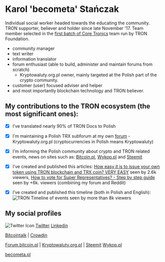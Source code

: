 # Karol 'becometa' Stańczak
Individual social worker headed towards the educating the community.
TRON supporter, believer and holder since late November '17. 
Team member selected in the [first batch of Core Tronics](https://medium.com/tron-foundation/first-batch-of-core-tronics-lists-b458cdeaeefc) team run by TRON Foundation. 

* community manager
* text writer
* information translator
* forum enthusiast (able to build, administer and maintain forums from scratch)
  * Kryptowaluty.org.pl owner, mainly targeted at the Polish part of the crypto community.
* customer (user) focused adviser and helper
* and most importantly blockchain technology and TRON believer.

## My contributions to the TRON ecosystem (the most significant ones):
- [x] I've translated nearly 90% of TRON Docs to Polish
- [x] I'm maintaining a Polish TRX subforum at my own [forum](https://kryptowaluty.org.pl/trx/) - Kryptowaluty.org.pl (cryptocurrencies in Polish means Kryptowaluty)
- [x] I'm informing the Polish community about crypto and TRON related events, news on sites such as: [Bitcoin.pl](https://forum.bitcoin.pl/memberlist.php?mode=viewprofile&u=29263), [Wykop.pl](https://www.wykop.pl/ludzie/BeCometA/) and [Steemit](https://steemit.com/@becometa)
- [x] I've created and published this articles: [How easy it is to issue your own token using TRON blockchain and TRX coin? VERY EASY](https://www.reddit.com/r/Tronix/comments/8tbysm/how_easy_it_is_to_issue_your_own_token_using_tron/) seen by 2.6k viewers, [How to vote for Super Representatives? - Step by step guide](https://kryptowaluty.org.pl/english-corner/how-to-vote-for-super-representatives/) seen by +6k. viewers (combining my forum and Reddit)
- [x] I've created and published this timeline (both in Polish and English): ![TRON Timeline of events](https://kryptowaluty.org.pl/pic/poradnik/tron-trx-june-2018-kryptowaluty-org-pl-x2half.png) seen by more than 8k viewers


## My social profiles
![Twitter Icon](https://kryptowaluty.org.pl/pic/trx/sr/twitter.png) [Twitter](https://twitter.com/becometa)
[Linkedin](https://www.linkedin.com/in/karol-stanczak/)

[Bitcointalk](https://bitcointalk.org/index.php?action=profile;u=1326045;sa=summary) | [Crowdin](https://crowdin.com/profile/becometa)

[Forum.bitcoin.pl](https://forum.bitcoin.pl/memberlist.php?mode=viewprofile&u=29263) | [Kryptowaluty.org.pl](https://kryptowaluty.org.pl/profile/becometa/) | [Steemit](https://steemit.com/@becometa/) [Wykop.pl](https://www.wykop.pl/ludzie/BeCometA/)

[becometa.pl](http://becometa.pl)



